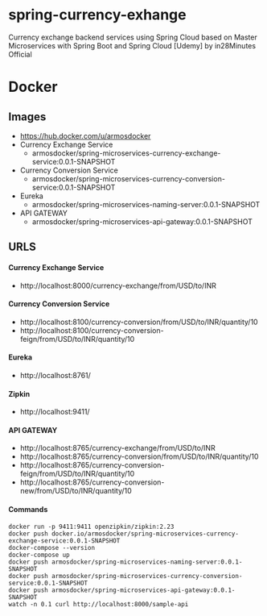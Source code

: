 # spring-currency-exhange
Currency exchange backend services using Spring Cloud based on Master Microservices with Spring Boot and Spring Cloud [Udemy] by in28Minutes Official

# Docker

## Images

- https://hub.docker.com/u/armosdocker
- Currency Exchange Service
    - armosdocker/spring-microservices-currency-exchange-service:0.0.1-SNAPSHOT
- Currency Conversion Service
    - armosdocker/spring-microservices-currency-conversion-service:0.0.1-SNAPSHOT
- Eureka
    - armosdocker/spring-microservices-naming-server:0.0.1-SNAPSHOT
- API GATEWAY
    - armosdocker/spring-microservices-api-gateway:0.0.1-SNAPSHOT

## URLS

#### Currency Exchange Service
- http://localhost:8000/currency-exchange/from/USD/to/INR

#### Currency Conversion Service
- http://localhost:8100/currency-conversion/from/USD/to/INR/quantity/10
- http://localhost:8100/currency-conversion-feign/from/USD/to/INR/quantity/10

#### Eureka
- http://localhost:8761/

#### Zipkin
- http://localhost:9411/

#### API GATEWAY
- http://localhost:8765/currency-exchange/from/USD/to/INR
- http://localhost:8765/currency-conversion/from/USD/to/INR/quantity/10
- http://localhost:8765/currency-conversion-feign/from/USD/to/INR/quantity/10
- http://localhost:8765/currency-conversion-new/from/USD/to/INR/quantity/10

#### Commands
```
docker run -p 9411:9411 openzipkin/zipkin:2.23
docker push docker.io/armosdocker/spring-microservices-currency-exchange-service:0.0.1-SNAPSHOT
docker-compose --version
docker-compose up
docker push armosdocker/spring-microservices-naming-server:0.0.1-SNAPSHOT
docker push armosdocker/spring-microservices-currency-conversion-service:0.0.1-SNAPSHOT
docker push armosdocker/spring-microservices-api-gateway:0.0.1-SNAPSHOT
watch -n 0.1 curl http://localhost:8000/sample-api